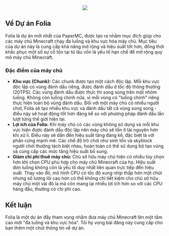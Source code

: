 <div align=center>
    <img src= "https://raw.githubusercontent.com/PaperMC/Folia/master/folia.png">

</div>




## Về Dự án Folia

Folia là dự án mới nhất của PaperMC, được tạo ra nhằm mục đích giúp cho các máy chủ Minecraft chạy đa luồng và khu vực hóa máy chủ. Mục tiêu của dự án này là cung cấp khả năng mở rộng và hiệu suất tốt hơn, đồng thời khắc phục một số sự cố tồn tại từ lâu vốn là yếu tố hạn chế để mở rộng quy mô máy chủ Minecraft.

### Đặc điểm của máy chủ

- **Khu vực (Chunk):** Các chunk được tạo một cách độc lập. Mỗi khu vực độc lập có vùng đánh dấu riêng, được đánh dấu ở tốc độ thông thường (20TPS). Các vùng đánh dấu được thực thi song song trên một nhóm luồng. Không còn luồng chính nữa, vì mỗi vùng có "luồng chính" riêng thực hiện toàn bộ vùng đánh dấu. Đối với một máy chủ có nhiều người chơi, Folia sẽ tạo nhiều khu vực và đánh dấu tất cả vùng song song - điều này sẽ hoạt động tốt hơn đáng kể so với phương pháp đánh dấu lần lượt từng thế giới hiện tại.
- **Lợi ích của Folia:** Khi máy chủ có các vùng không sử dụng và mỗi khu vực hiện được đánh dấu độc lập nên máy chủ sẽ tốn ít tài nguyên hơn khi xử lí. Điều này sẽ dẫn đến hiệu suất tăng đáng kể, đặc biệt là với phần cứng mạnh mẽ. Các chế độ trò chơi như sinh tồn và skyblock người chơi thường tách biệt nhau, hoàn toàn có thể sử dụng bộ tạo vùng và cung cấp các mức tăng hiệu suất bổ sung.
- **Giảm chi phí thuê máy chủ:** Chủ sở hữu máy chủ hiện có nhiều tùy chọn hơn khi chọn CPU phù hợp cho máy chủ Minecraft của họ. Hiệu suất đơn luồng không còn là yếu tố duy nhất liên quan trực tiếp đến hiệu suất. Thay vào đó, mô hình CPU có tốc độ xung nhịp thấp hơn một chút nhưng số lượng lõi cao hơn có thể không chỉ tiết kiệm cho chủ sở hữu máy chủ một vài đô la mà còn mang lại nhiều lợi ích hơn so với các CPU hàng đầu, thường có chi phí cao.

## Kết luận

Folia là một dự án đầy tham vọng nhằm đưa máy chủ Minecraft lên một tầm cao mới "đa luồng và khu vực hóa". Tôi hy vọng bài đăng này cung cấp cho bạn thêm một chút thông tin về dự án. 
